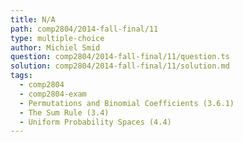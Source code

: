 ```yaml
---
title: N/A
path: comp2804/2014-fall-final/11
type: multiple-choice
author: Michiel Smid
question: comp2804/2014-fall-final/11/question.ts
solution: comp2804/2014-fall-final/11/solution.md
tags:
  - comp2804
  - comp2804-exam
  - Permutations and Binomial Coefficients (3.6.1)
  - The Sum Rule (3.4)
  - Uniform Probability Spaces (4.4)
---
```

